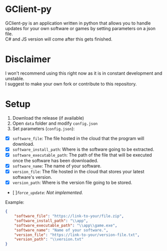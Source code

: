 # GClient-py
GClient-py is an application written in python that allows you to handle updates for your own software or games by setting parameters on a json file. <br>
C# and JS version will come after this gets finished.

# Disclaimer
I won't recommend using this right now as it is in constant development and unstable. <br>
I suggest to make your own fork or contribute to this repository.

# Setup
1. Download the release (if available)
2. Open `data` folder and modify `config.json`
3. Set parameters (`config.json`):<br>
- [x] `software_file`: The file hosted in the cloud that the program will download.<br>
- [x] `software_install_path`: Where is the software going to be extracted.<br>
- [x] `software_executable_path`: The path of the file that will be executed once the software has been downloaded.<br>
- [x] `software_name`: The name of your software.<br>
- [x] `version_file`: The file hosted in the cloud that stores your latest software's version.<br>
- [x] `version_path`: Where is the version file going to be stored.
- [ ]_`force_update`: Not implemented._<br>

Example:
```json
{
    "software_file": "https://link-to-your/file.zip",
    "software_install_path": "\\app",
    "software_executable_path": "\\app\\game.exe",
    "software_name": "Name of your software.",
    "version_file": "https://link-to-your/version-file.txt",
    "version_path": "\\version.txt"
}
```